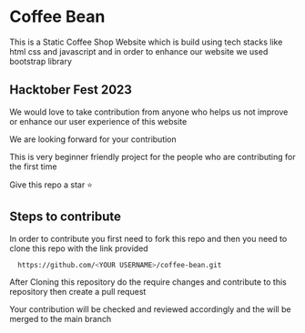 
# Coffee Bean
This is a Static Coffee Shop Website which is build using tech stacks like html css and javascript and in order to enhance our website we used bootstrap library





## Hacktober Fest 2023
We would love to take contribution from anyone who helps us not improve or enhance our user experience of this website

We are looking forward for your contribution

This is very beginner friendly project for the people who are contributing for the first time

Give this repo a star ⭐

## Steps to contribute

In order to contribute you first need to fork this repo and then you need to clone this repo with the link provided 

```bash
  https://github.com/<YOUR USERNAME>/coffee-bean.git
```
After Cloning this repository do the require changes and contribute to this repository then create a pull request 

Your contribution will be checked and reviewed accordingly and the will be merged to the main branch


